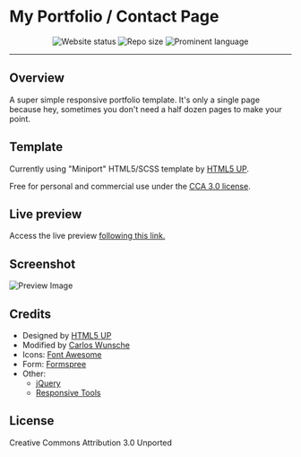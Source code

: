 ﻿# My Portfolio / Contact Page

<div align="center"> 
  <img src="https://img.shields.io/website?up_message=online&amp;url=https%3A%2F%2Fcarloswunsche.github.io" alt="Website status">
    <img src="https://img.shields.io/github/repo-size/carloswunsche/carloswunsche.github.io" alt="Repo size">
    <img src="https://img.shields.io/github/languages/top/carloswunsche/carloswunsche.github.io" alt="Prominent language">
</div>

---

## Overview

A super simple responsive portfolio template. It's only a single page because hey, sometimes
you don't need a half dozen pages to make your point.

## Template

Currently using "Miniport" HTML5/SCSS template by <a href="https://html5up.net">HTML5 UP</a>.

Free for personal and commercial use under the <a href="https://html5up.net/license">CCA 3.0 license</a>.

## Live preview

Access the live preview [following this link.](https://carloswunsche.github.io)

## Screenshot

![Preview Image](/images/screenshot.png)

## Credits

- Designed by <a href="https://html5up.net">HTML5 UP</a>
- Modified by <a href="https://carloswunsche.github.io">Carlos Wunsche</a>
- Icons: <a href="https://fontawesome.io">Font Awesome</a>
- Form: <a href="https://formspree.io/">Formspree</a>
- Other:
  - <a href="https://jquery.com">jQuery</a>
  - <a href="https://github.com/ajlkn/responsive-tools">Responsive Tools</a>

## License

Creative Commons Attribution 3.0 Unported
